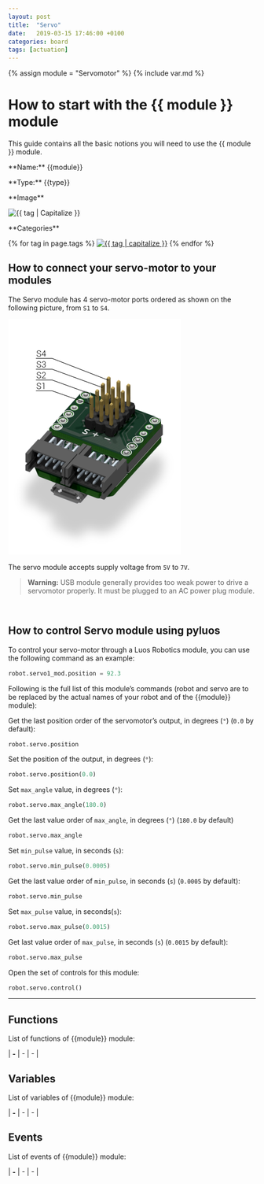 ```yaml
---
layout: post
title:  "Servo"
date:   2019-03-15 17:46:00 +0100
categories: board
tags: [actuation]
---
```


{% assign module = "Servomotor" %}
{% include var.md %}

# How to start with the {{ module }} module

This guide contains all the basic notions you will need to use the {{ module }} module.

<div class="sheet" markdown="1">
<p class="sheet-title" markdown="1">**Name:** {{module}}</p>
<p class="sheet-title" markdown="1">**Type:** {{type}}</p>
<p class="sheet-title" markdown="1">**Image**</p>
<p class="indent" markdown="1"><img height="150" src="/assets/img/{{ module | downcase }}-module.png" alt="{{ tag | Capitalize }}"></p>
<p class="sheet-title" markdown="1">**Categories**</p>
<p class="indent" markdown="1">
{% for tag in page.tags %}
  <a href="{{ "/" | absolute_url }}tags.html"><img height="50" src="/assets/img/sticker-{{ tag }}.png" alt="{{ tag | capitalize }}"></a>
{% endfor %}
</p>
</div>

## How to connect your servo-motor to your modules

The Servo module has 4 servo-motor ports ordered as shown on the following picture, from `S1` to `S4`.

![Servomotor ports](/assets/img/servo-1.png)

The servo module accepts supply voltage from `5V` to `7V`.

<blockquote class="warning"><strong>Warning:</strong> USB module generally provides too weak power to drive a servomotor properly. It must be plugged to an AC power plug module.</blockquote><br />

## How to control Servo module using pyluos

To control your servo-motor through a Luos Robotics module, you can use the following command as an example:

```python
robot.servo1_mod.position = 92.3
```

Following is the full list of this module’s commands (robot and servo are to be replaced by the actual names of your robot and of the {{module}} module):

Get the last position order of the servomotor’s output, in degrees (`°`) (`0.0` by default):

```python
robot.servo.position
```

Set the position of the output, in degrees (`°`):

```python
robot.servo.position(0.0)
```

Set `max_angle` value, in degrees (`°`):

```python
robot.servo.max_angle(180.0)
```

Get the last value order of `max_angle`, in degrees (`°`) (`180.0` by default)

```python
robot.servo.max_angle
```

Set `min_pulse` value, in seconds (`s`):

```python
robot.servo.min_pulse(0.0005)
```

Get the last value order of `min_pulse`, in seconds (`s`) (`0.0005` by default):

```python
robot.servo.min_pulse
```

Set `max_pulse` value, in seconds(`s`):

```python
robot.servo.max_pulse(0.0015)
```

Get last value order of `max_pulse`, in seconds (`s`) (`0.0015` by default):

```python
robot.servo.max_pulse
```

Open the set of controls for this module:

```python
robot.servo.control()
```


----

## Functions
List of functions of {{module}} module:

| **-** | - | - |

## Variables
List of variables of {{module}} module:

| **-** | - | - |

## Events
List of events of {{module}} module:

| **-** | - | - |
